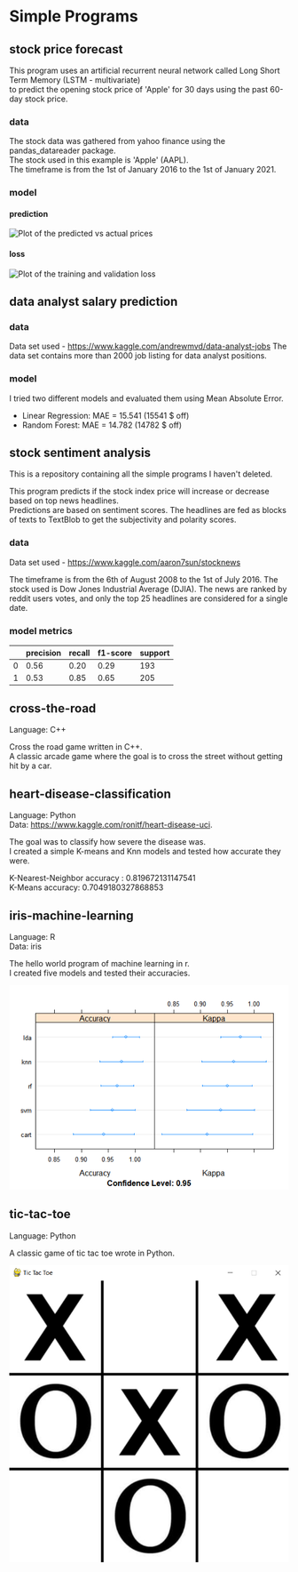 # Simple Programs

## stock price forecast
This program uses an artificial recurrent neural network called Long Short Term Memory (LSTM - multivariate)<br/>to predict the opening stock price of 'Apple' for 30 days using the past 60-day stock price.

### data

The stock data was gathered from yahoo finance using the pandas_datareader package. <br>
The stock used in this example is 'Apple' (AAPL). <br>
The timeframe is from the 1st of January 2016 to the 1st of January 2021.

### model

#### prediction

![Plot of the predicted vs actual prices](https://github.com/breezy11/simple-programs/stock-predictor/blob/master/plots/predicted.png)

#### loss

![Plot of the training and validation loss](https://github.com/breezy11/simple-programs/stock-predictor/blob/master/plots/training-validation-loss.png)



## data analyst salary prediction

### data

Data set used - https://www.kaggle.com/andrewmvd/data-analyst-jobs
The data set contains more than 2000 job listing for data analyst positions.

### model

I tried two different models and evaluated them using Mean Absolute Error.

* Linear Regression: MAE = 15.541 (15541 $ off)
* Random Forest: MAE = 14.782 (14782 $ off)


## stock sentiment analysis

This is a repository containing all the simple programs I haven't deleted.

This program predicts if the stock index price will increase or decrease based on top news headlines. <br>
Predictions are based on sentiment scores. The headlines are fed as blocks of texts to TextBlob to get the subjectivity and polarity scores. <br>

### data

Data set used - https://www.kaggle.com/aaron7sun/stocknews

The timeframe is from the 6th of August 2008 to the 1st of July 2016.
The stock used is Dow Jones Industrial Average (DJIA).
The news are ranked by reddit users votes, and only the top 25 headlines are considered for a single date.

### model metrics

|              | precision | recall | f1-score | support |
|--------------|-----------|--------|----------|---------|
| 0            | 0.56      | 0.20   | 0.29     | 193     |
| 1            | 0.53      | 0.85   | 0.65     | 205     |

## cross-the-road

Language: C++

Cross the road game written in C++. <br>
A classic arcade game where the goal is to cross the street without getting hit by a car.

## heart-disease-classification

Language: Python <br>
Data: https://www.kaggle.com/ronitf/heart-disease-uci.

The goal was to classify how severe the disease was. <br>
I created a simple K-means and Knn models and tested how accurate they were.

K-Nearest-Neighbor accuracy : 0.819672131147541 <br>
K-Means accuracy: 0.7049180327868853

## iris-machine-learning

Language: R <br>
Data: iris

The hello world program of machine learning in r. <br>
I created five models and tested their accuracies.

![Accuracy plot](https://github.com/breezy11/simple-programs/blob/master/iris-machine-learning/accuracy-plot.png)

## tic-tac-toe

Language: Python

A classic game of tic tac toe wrote in Python. <br>

![Game image](https://github.com/breezy11/simple-programs/blob/master/tic-tac-toe/game.png)


